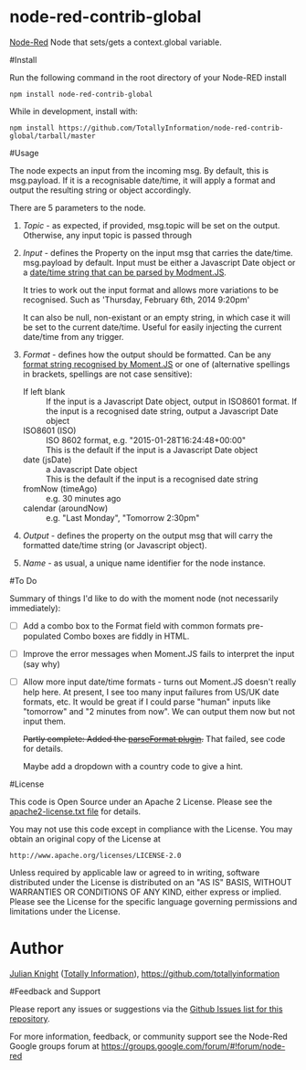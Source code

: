 # node-red-contrib-global
[Node-Red](http://nodered.org) Node that sets/gets a context.global variable.

#Install

Run the following command in the root directory of your Node-RED install

	npm install node-red-contrib-global

While in development, install with:
   
    npm install https://github.com/TotallyInformation/node-red-contrib-global/tarball/master

#Usage

The node expects an input from the incoming msg. By default, this is msg.payload. If it is a recognisable date/time, it will apply a format and output the resulting string or
object accordingly.

There are 5 parameters to the node.

1. *Topic* - as expected, if provided, msg.topic will be set on the output. Otherwise, any input topic is passed through
2. *Input* - defines the Property on the input msg that carries the date/time. msg.payload by default.
   Input must be either a Javascript Date object or a [date/time string that can be parsed by Modment.JS](http://momentjs.com/docs/#/parsing/string/).

   It tries to work out the input format and allows more variations to be recognised. Such as 'Thursday, February 6th, 2014 9:20pm'

   It can also be null, non-existant or an empty string, in which case it will be set to the current date/time. Useful for easily injecting the
   current date/time from any trigger.
3. *Format* - defines how the output should be formatted.
   Can be any [format string recognised by Moment.JS](http://momentjs.com/docs/#/displaying/) or one of (alternative spellings in brackets, spellings are not case sensitive):
    <dl>
        <dt>If left blank</dt>
        <dd>If the input is a Javascript Date object, output in ISO8601 format. If the input is a recognised date string, output a Javascript Date object</dd>
        <dt>ISO8601 (ISO)</dt>
        <dd>ISO 8602 format, e.g. "2015-01-28T16:24:48+00:00"<br>This is the default if the input is a Javascript Date object</dd>
        <dt>date (jsDate)</dt>
        <dd>a Javascript Date object<br>This is the default if the input is a recognised date string</dd>
        <dt>fromNow (timeAgo)</dt>
        <dd>e.g. 30 minutes ago</dd>
        <dt>calendar (aroundNow)</dt>
        <dd>e.g. "Last Monday", "Tomorrow 2:30pm"</dd>
    </dl>
4. *Output* - defines the property on the output msg that will carry the formatted date/time string (or Javascript object).
5. *Name* - as usual, a unique name identifier for the node instance.

#To Do

Summary of things I'd like to do with the moment node (not necessarily immediately):

* [ ] Add a combo box to the Format field with common formats pre-populated
  Combo boxes are fiddly in HTML. 
* [ ] Improve the error messages when Moment.JS fails to interpret the input (say why)
* [ ] Allow more input date/time formats - turns out Moment.JS doesn't really help here. At present, I see too many input failures from US/UK date formats, etc.
  It would be great if I could parse "human" inputs like "tomorrow" and "2 minutes from now". We can output them now but not input them.

  ~~Partly complete: Added the [parseFormat plugin](https://github.com/gr2m/moment.parseFormat).~~ That failed, see code for details.

  Maybe add a dropdown with a country code to give a hint.

#License 

This code is Open Source under an Apache 2 License. Please see the [apache2-license.txt file](https://github.com/TotallyInformation/node-red-contrib-moment/apache2-license.txt) for details.

You may not use this code except in compliance with the License. You may obtain an original copy of the License at

    http://www.apache.org/licenses/LICENSE-2.0

Unless required by applicable law or agreed to in writing, software distributed under the License is distributed on an 
"AS IS" BASIS, WITHOUT WARRANTIES OR CONDITIONS OF ANY KIND, either express or implied. Please see the
License for the specific language governing permissions and limitations under the License.

# Author

[Julian Knight](https://uk.linkedin.com/in/julianknight2/) ([Totally Information](https://www.totallyinformation.com)), https://github.com/totallyinformation

#Feedback and Support

Please report any issues or suggestions via the [Github Issues list for this repository](https://github.com/TotallyInformation/node-red-contrib-moment/issues).

For more information, feedback, or community support see the Node-Red Google groups forum at https://groups.google.com/forum/#!forum/node-red